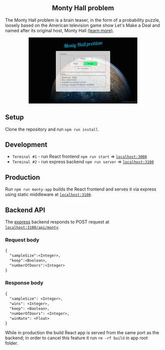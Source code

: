 <h2 align="center">
  Monty Hall problem
</h2>

The Monty Hall problem is a brain teaser, in the form of a probability puzzle, loosely based on the American television game show Let's Make a Deal and named after its original host, Monty Hall [(learn more)](https://en.m.wikipedia.org/wiki/Monty_Hall_problem).

<p align="center">
  <img width="70%" src="monty-app-thumbnail.jpg"/>
</p>

## Setup

Clone the repository and run `npm run install`.

## Development
* `Terminal #1` - run React frontend `npm run start` => [`localhost:3000`](http://localhost:3000)
* `Terminal #2` - run express backend `npm run server` => [`localhost:3100`](http://localhost:3100)

## Production
Run `npm run monty-app` builds the React frontend and serves it via express using static middleware at [`localhost:3100`](http://localhost:3100).

## Backend API
The [express](https://expressjs.com/) backend responds to POST request at [`localhost:3100/api/monty`](http://localhost:3100/api/monty).
### Request body
```
{
  "sampleSize":<Integer>,
  "keep":<Boolean>,
  "numberOfDoors":<Integer>
}
```
### Response body
```
{
  "sampleSize": <Integer>,
  "wins": <Integer>,
  "keep": <Boolean>,
  "numberOfDoors": <Integer>,
  "winRate": <Float>
}
```
While in production the build React app is served from the same port as the backend; in order to cancel this feature it run `rm -rf build` in app root folder.